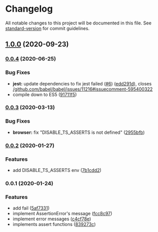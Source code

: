 # Changelog

All notable changes to this project will be documented in this file. See [standard-version](https://github.com/conventional-changelog/standard-version) for commit guidelines.

## [1.0.0](https://github.com/cybozu/ts-asserts/compare/v0.0.4...v1.0.0) (2020-09-23)

### [0.0.4](https://github.com/pirosikick/ts-asserts/compare/v0.0.3...v0.0.4) (2020-06-25)


### Bug Fixes

* **jest:** update dependencies to fix jest failed ([#6](https://github.com/pirosikick/ts-asserts/issues/6)) ([edd291d](https://github.com/pirosikick/ts-asserts/commit/edd291dd8a14dabc081861bf907aab28207abee8)), closes [/github.com/babel/babel/issues/11216#issuecomment-595400322](https://github.com/pirosikick//github.com/babel/babel/issues/11216/issues/issuecomment-595400322)
* compile down to ES5 ([91711f5](https://github.com/pirosikick/ts-asserts/commit/91711f5961110261850a81a057e25de440044742))

### [0.0.3](https://github.com/pirosikick/ts-asserts/compare/v0.0.2...v0.0.3) (2020-03-13)


### Bug Fixes

* **browser:** fix "DISABLE_TS_ASSERTS is not defined" ([2955bfb](https://github.com/pirosikick/ts-asserts/commit/2955bfb4f93c9d66697a7b3d234de8c4477046bf))

### [0.0.2](https://github.com/pirosikick/ts-asserts/compare/v0.0.1...v0.0.2) (2020-01-27)


### Features

* add DISABLE_TS_ASSERTS env ([7b1cdd2](https://github.com/pirosikick/ts-asserts/commit/7b1cdd2d575b8432db5c28800b597d29f5f30fbf))

### 0.0.1 (2020-01-24)

### Features

- add fail ([5af7331](https://github.com/pirosikick/ts-asserts/commit/5af7331413f1fde7f367658ea1029d322f338bc3))
- implement AssertionError's message ([fcc8c97](https://github.com/pirosikick/ts-asserts/commit/fcc8c972193a7121df2e3b346b888fbb77fba75d))
- implement error messages ([c4cf78e](https://github.com/pirosikick/ts-asserts/commit/c4cf78eff74a0c1d131612152270be6533140c5d))
- implements assert functions ([839273c](https://github.com/pirosikick/ts-asserts/commit/839273c7221868c3317c68eb8de6fbccbdc148db))
